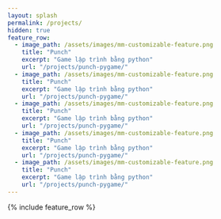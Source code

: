 ```yaml
---
layout: splash
permalink: /projects/
hidden: true
feature_row:
  - image_path: /assets/images/mm-customizable-feature.png
    title: "Punch"
    excerpt: "Game lập trình bằng python"
    url: "/projects/punch-pygame/"
  - image_path: /assets/images/mm-customizable-feature.png
    title: "Punch"
    excerpt: "Game lập trình bằng python"
    url: "/projects/punch-pygame/"
  - image_path: /assets/images/mm-customizable-feature.png
    title: "Punch"
    excerpt: "Game lập trình bằng python"
    url: "/projects/punch-pygame/"
  - image_path: /assets/images/mm-customizable-feature.png
    title: "Punch"
    excerpt: "Game lập trình bằng python"
    url: "/projects/punch-pygame/"
  - image_path: /assets/images/mm-customizable-feature.png
    title: "Punch"
    excerpt: "Game lập trình bằng python"
    url: "/projects/punch-pygame/"
---
```


{% include feature_row %}
